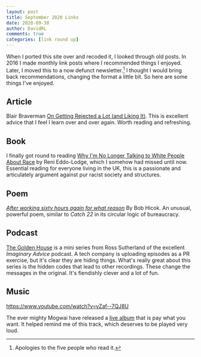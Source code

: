 ```yaml
---  
layout: post  
title: September 2020 Links
date: 2020-09-30
author: DavidRL  
comments: true  
categories: [link round up]
---  
```


When I ported this site over and recoded it, I looked through old posts. In 2016 I made monthly link posts where I recommended things I enjoyed. Later, I moved this to a now defunct newsletter.[^1] I thought I would bring back recommendations, changing the format a little bit. So here are some things I've enjoyed.

## Article
Blair Braverman [On Getting Rejected a Lot (and Liking It)](https://getpocket.com/explore/item/on-getting-rejected-a-lot-and-liking-it?utm_source=pocket-newtab-global-en-GB). This is excellent advice that I feel I learn over and over again. Worth reading and refreshing. 

## Book

I finally got round to reading [Why I'm No Longer Talking to White People About Race](https://www.hive.co.uk/Product/Reni-Eddo-Lodge/Why-Im-No-Longer-Talking-to-White-People-About-Race--The-/21140288) by Reni Eddo-Lodge, which I somehow had missed until now. Essential reading for everyone living in the UK, this is a passionate and articulately argument against pur racist society and structures.

## Poem

[*After working sixty hours again for what reason*](https://www.poetryfoundation.org/poems/50029/after-working-sixty-hours-again-for-what-reason) By Bob Hicok. An unusual, powerful poem, similar to *Catch 22* in its circular logic of bureaucracy.

## Podcast
[The Golden House](https://www.the-golden-house-podcast.com/) is a mini series from Ross Sutherland of the excellent *Imaginary Advice* podcast. A tech company is uploading episodes as a PR exercise, but it's clear they are hiding things. What's really great about this series is the hidden codes that lead to other recordings. These change the messages in the original. It's fiendishly clever and a lot of fun.

## Music

https://www.youtube.com/watch?v=vZaf--7QJ8U

The ever mighty Mogwai have released a [live album](https://mogwai.bandcamp.com/album/2018) that is pay what you want. It helped remind me of this track, which deserves to be played very loud.

[^1]: Apologies to the five people who read it.
